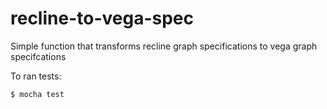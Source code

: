 # recline-to-vega-spec
Simple function that transforms recline graph specifications to vega graph specifcations

To ran tests:

```
$ mocha test
```
